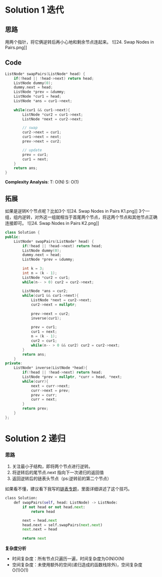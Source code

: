 # Solution 1 迭代
## 思路
用两个指针，将它俩逆转后再小心地和剩余节点连起来。
![[24. Swap Nodes in Pairs.png]]
## Code
```cpp
ListNode* swapPairs(ListNode* head) {
	if(!head || !head->next) return head;
	ListNode dummy(0);
	dummy.next = head;
	ListNode *prev = &dummy;
	ListNode *cur1 = head;
	ListNode *ans = cur1->next;
	
	while(cur1 && cur1->next){
		ListNode *cur2 = cur1->next;
		ListNode *next = cur2->next;

		// swap
		cur2->next = cur1;
		cur1->next = next;
		prev->next = cur2;

		// update
		prev = cur1;
		cur1 = next;  
	}
	return ans;
}
```
**Complexity Analysis**:
T: O(N)
S: O(1)

## 拓展
如果是逆转K个节点呢？比如3个
![[24. Swap Nodes in Pairs K1.png]]
3个一组，组内逆转，对外这一组就相当于首尾两个节点，将这两个节点和其他节点正确连接即可。
![[24. Swap Nodes in Pairs K2.png]]
```cpp
class Solution {
public:
    ListNode* swapPairs(ListNode* head) {
        if(!head || !head->next) return head;
        ListNode dummy(0);
        dummy.next = head;
        ListNode *prev = &dummy;
     
        int k = 3;
        int n = (k - 1);
        ListNode *cur2 = cur1;
        while(n-- > 0) cur2 = cur2->next;
        
        ListNode *ans = cur2;
        while(cur1 && cur1->next){
            ListNode *next = cur2->next;
            cur2->next = nullptr;
            
            prev->next = cur2;
            inverse(cur1);
            
            prev = cur1;
            cur1 = next;
            n = (k - 1);
            cur2 = cur1;
            while(n-- > 0 && cur2) cur2 = cur2->next;
        }
        return ans;
    }
private:
    ListNode* inverse(ListNode *head){
        if(!head || !head->next) return head;
        ListNode *prev = nullptr, *curr = head, *next;
        while(curr){
            next = curr->next;
            curr->next = prev;
            prev = curr;
            curr = next;
        }
        return prev; 
    }
};
```

# Solution 2 递归
### 思路
1.  关注最小子结构，即将两个节点进行逆转。  
2.  将逆转后的尾节点.next 指向下一次递归的返回值 
3.  返回逆转后的链表头节点（ps:逆转前的第二个节点）

如果看不懂，建议看下我写的[链表专题](https://leetcode-solution.cn/solutionDetail?url=https%3A%2F%2Fapi.github.com%2Frepos%2Fazl397985856%2Fleetcode%2Fcontents%2Fthinkings%2Flinked-list.md&type=1)，里面详细讲述了这个技巧。

```python
class Solution:  
	def swapPairs(self, head: ListNode) -> ListNode:  
		if not head or not head.next: 
			return head  

		next = head.next  
		head.next = self.swapPairs(next.next)  
		next.next = head  
		
 		return next
```
**复杂度分析**
-   时间复杂度：所有节点只遍历一遍，时间复杂度为O(N)O(N)
-   空间复杂度：未使用额外的空间(递归造成的函数栈除外)，空间复杂度O(1)O(1)